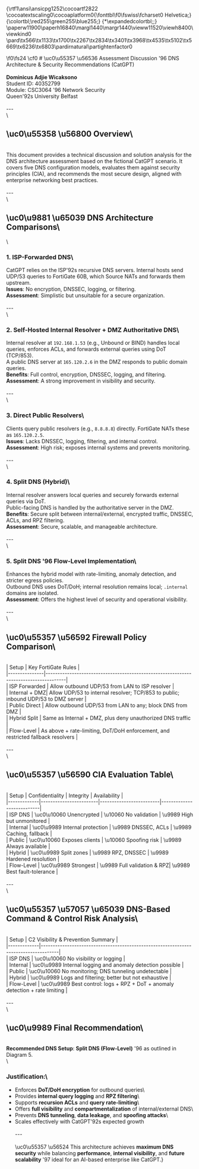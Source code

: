 {\rtf1\ansi\ansicpg1252\cocoartf2822
\cocoatextscaling0\cocoaplatform0{\fonttbl\f0\fswiss\fcharset0 Helvetica;}
{\colortbl;\red255\green255\blue255;}
{\*\expandedcolortbl;;}
\paperw11900\paperh16840\margl1440\margr1440\vieww11520\viewh8400\viewkind0
\pard\tx566\tx1133\tx1700\tx2267\tx2834\tx3401\tx3968\tx4535\tx5102\tx5669\tx6236\tx6803\pardirnatural\partightenfactor0

\f0\fs24 \cf0 # \uc0\u55357 \u56536  Assessment Discussion \'96 DNS Architecture & Security Recommendations (CatGPT)\
\
**Dominicus Adjie Wicaksono**  \
Student ID: 40352799  \
Module: CSC3064 \'96 Network Security  \
Queen\'92s University Belfast\
\
---\
\
## \uc0\u55358 \u56800  Overview\
\
This document provides a technical discussion and solution analysis for the DNS architecture assessment based on the fictional CatGPT scenario. It covers five DNS configuration models, evaluates them against security principles (CIA), and recommends the most secure design, aligned with enterprise networking best practices.\
\
---\
\
## \uc0\u9881 \u65039  DNS Architecture Comparisons\
\
### 1. ISP-Forwarded DNS\
CatGPT relies on the ISP\'92s recursive DNS servers. Internal hosts send UDP/53 queries to FortiGate 60B, which Source NATs and forwards them upstream.  \
**Issues**: No encryption, DNSSEC, logging, or filtering.  \
**Assessment**: Simplistic but unsuitable for a secure organization.\
\
---\
\
### 2. Self-Hosted Internal Resolver + DMZ Authoritative DNS\
Internal resolver at `192.168.1.53` (e.g., Unbound or BIND) handles local queries, enforces ACLs, and forwards external queries using DoT (TCP/853).  \
A public DNS server at `165.120.2.6` in the DMZ responds to public domain queries.  \
**Benefits**: Full control, encryption, DNSSEC, logging, and filtering.  \
**Assessment**: A strong improvement in visibility and security.\
\
---\
\
### 3. Direct Public Resolvers\
Clients query public resolvers (e.g., `8.8.8.8`) directly. FortiGate NATs these as `165.120.2.5`.  \
**Issues**: Lacks DNSSEC, logging, filtering, and internal control.  \
**Assessment**: High risk; exposes internal systems and prevents monitoring.\
\
---\
\
### 4. Split DNS (Hybrid)\
Internal resolver answers local queries and securely forwards external queries via DoT.  \
Public-facing DNS is handled by the authoritative server in the DMZ.  \
**Benefits**: Secure split between internal/external, encrypted traffic, DNSSEC, ACLs, and RPZ filtering.  \
**Assessment**: Secure, scalable, and manageable architecture.\
\
---\
\
### 5. Split DNS \'96 Flow-Level Implementation\
Enhances the hybrid model with rate-limiting, anomaly detection, and stricter egress policies.  \
Outbound DNS uses DoT/DoH; internal resolution remains local; `.internal` domains are isolated.  \
**Assessment**: Offers the highest level of security and operational visibility.\
\
---\
\
## \uc0\u55357 \u56592  Firewall Policy Comparison\
\
| Setup         | Key FortiGate Rules                                                                 |\
|---------------|--------------------------------------------------------------------------------------|\
| ISP Forwarded | Allow outbound UDP/53 from LAN to ISP resolver                                       |\
| Internal + DMZ| Allow UDP/53 to internal resolver; TCP/853 to public; inbound UDP/53 to DMZ server   |\
| Public Direct | Allow outbound UDP/53 from LAN to any; block DNS from DMZ                           |\
| Hybrid Split  | Same as Internal + DMZ, plus deny unauthorized DNS traffic                          |\
| Flow-Level    | As above + rate-limiting, DoT/DoH enforcement, and restricted fallback resolvers     |\
\
---\
\
## \uc0\u55357 \u56590  CIA Evaluation Table\
\
| Setup       | Confidentiality       | Integrity              | Availability             |\
|-------------|------------------------|-------------------------|---------------------------|\
| ISP DNS     | \uc0\u10060  Unencrypted         | \u10060  No validation        | \u9989  High but unmonitored   |\
| Internal    | \uc0\u9989  Internal protection | \u9989  DNSSEC, ACLs         | \u9989  Caching, fallback      |\
| Public      | \uc0\u10060  Exposes clients     | \u10060  Spoofing risk        | \u9989  Always available       |\
| Hybrid      | \uc0\u9989  Split zones         | \u9989  RPZ, DNSSEC          | \u9989  Hardened resolution     |\
| Flow-Level  | \uc0\u9989  Strongest           | \u9989  Full validation & RPZ| \u9989  Best fault-tolerance    |\
\
---\
\
## \uc0\u55357 \u57057 \u65039  DNS-Based Command & Control Risk Analysis\
\
| Setup       | C2 Visibility & Prevention Summary                                                 |\
|-------------|-------------------------------------------------------------------------------------|\
| ISP DNS     | \uc0\u10060  No visibility or logging                                                         |\
| Internal    | \uc0\u9989  Internal logging and anomaly detection possible                                  |\
| Public      | \uc0\u10060  No monitoring; DNS tunneling undetectable                                        |\
| Hybrid      | \uc0\u9989  Logs and filtering; better but not exhaustive                                   |\
| Flow-Level  | \uc0\u9989  Best control: logs + RPZ + DoT + anomaly detection + rate limiting               |\
\
---\
\
## \uc0\u9989  Final Recommendation\
\
**Recommended DNS Setup**: **Split DNS (Flow-Level)** \'96 as outlined in Diagram 5.\
\
### Justification:\
- Enforces **DoT/DoH encryption** for outbound queries\
- Provides **internal query logging** and **RPZ filtering**\
- Supports **recursion ACLs** and **query rate-limiting**\
- Offers **full visibility** and **compartmentalization** of internal/external DNS\
- Prevents **DNS tunneling**, **data leakage**, and **spoofing attacks**\
- Scales effectively with CatGPT\'92s expected growth\
\
---\
\
\uc0\u55357 \u56524  This architecture achieves **maximum DNS security** while balancing **performance**, **internal visibility**, and **future scalability** \'97 ideal for an AI-based enterprise like CatGPT.}